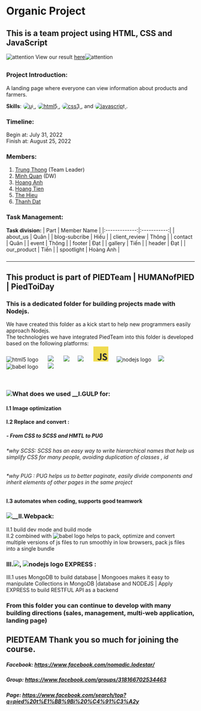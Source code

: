 # Organic Project

## This is a team project using HTML, CSS and JavaScript
<p>
  <img src="https://media0.giphy.com/media/YI3Q0ialYipRhBJG5N/giphy.gif?cid=ecf05e47efh4waq6hwro0sm8h0g4i2g5rqwkqy30avyxrt28&rid=giphy.gif&ct=s" alt="attention" width="40" height="30"/>
  View our result <a href="https://thongnt0208.github.io/OrganicWeb/public/page/index.html"> here</a><img src="https://media2.giphy.com/media/u0CSVqmdQDgyhVzINx/giphy.gif?cid=ecf05e47f02yd3xr4ei92gnhm5xe8d5p4gxeykmf46envs34&rid=giphy.gif&ct=s" alt="attention" width="40" height="30"/>
</p>

## 
### Project Introduction:

A landing page where everyone can view information about products and farmers.

**Skills**: <a href="#" target="__blank" rel="noreferrer"> <img src="https://img.shields.io/badge/-UI%2FLayout%20design-blueviolet" alt="ui" width="100" height="30" style = "border-radius: 40px"/> </a>, <a href="https://www.w3.org/html/" target="__blank" rel="noreferrer"> <img src="https://img.shields.io/badge/HTML5-E34F26?style=for-the-badge&logo=html5&logoColor=white" alt="html5" width="100" height="30" style = "border-radius: 40px"/> </a>, <a href="https://www.w3schools.com/css/" target="__blank" rel="noreferrer"> <img src="https://img.shields.io/badge/CSS3-1572B6?style=for-the-badge&logo=css3&logoColor=white" alt="css3" width="80" height="30" style = "border-radius: 40px"/> </a>, and <a href="https://developer.mozilla.org/en-US/docs/Web/JavaScript" target="__blank" rel="noreferrer"> <img src="https://img.shields.io/badge/JavaScript-F7DF1E?style=for-the-badge&logo=javascript&logoColor=black" alt="javascript" width="120" height="30" style = "border-radius: 40px"/> </a>. 

### Timeline:

Begin at: July 31, 2022 \
Finish at: August 25, 2022 

### Members:

1. [Trung Thong](https://github.com/thongnt0208) (Team Leader)
2. [Minh Quan](https://github.com/lmaolmmo) (DW) 
3. [Hoang Anh](https://github.com/danghoanganh36) 
4. [Hoang Tien](https://github.com/WangChen0105) 
5. [The Hieu](https://github.com/hieuvuanguday) 
6. [Thanh Dat](https://github.com/DatRua411) 

### Task Management:

**Task division:**
|      Part     | Member Name |
|:-------------:|:-----------:|
| about_us      | Quân        |
| blog-subcribe | Hiếu        |
| client_review | Thông       |
| contact       | Quân        |
| event         | Thông       |
| footer        | Đạt         |
| gallery       | Tiến        |
| header        | Đạt         |
| our_product   | Tiến        |
| spootlight    | Hoàng Anh   |

###
---------------

### 
## This product is part of PIEDTeam | HUMANofPIED | PiedToiDay
### This is a dedicated folder for building projects made with Nodejs.
We have created this folder as a kick start to help new programmers easily approach Nodejs.\
The technologies we have integrated PiedTeam into this folder is developed based on the following platforms:\
<img src="https://cdn-icons-png.flaticon.com/512/732/732212.png" width="40" alt="html5 logo">	&#8194;	&#8194;
<img src="https://cdn.freebiesupply.com/logos/large/2x/pug-logo-png-transparent.png" width="40">	&#8194;	&#8194;
<img src="https://upload.wikimedia.org/wikipedia/commons/thumb/d/d5/CSS3_logo_and_wordmark.svg/120px-CSS3_logo_and_wordmark.svg.png" width="40">&#8194;	&#8194;
<img src="https://sass-lang.com/assets/img/logos/logo-b6e1ef6e.svg" width="40">	&#8194;	&#8194;
<img src="https://raw.githubusercontent.com/voodootikigod/logo.js/master/js.png" width="40">&#8194;	&#8194;
<img src="https://cdn.freebiesupply.com/logos/large/2x/nodejs-icon-logo-png-transparent.png" alt="nodejs logo" width="40">&#8194;&#8194;
<img src="https://cdn.freebiesupply.com/logos/large/2x/webpack-icon-logo-png-transparent.png" width="40">&#8194;&#8194;
<img src="https://cdn.freebiesupply.com/logos/large/2x/babel-10-logo-png-transparent.png" alt="babel logo" width="40">	&#8194;	&#8194;
<img src="https://upload.wikimedia.org/wikipedia/commons/thumb/7/72/Gulp.js_Logo.svg/1200px-Gulp.js_Logo.svg.png" width="30">

&#8194;

### <img src="https://upload.wikimedia.org/wikipedia/commons/thumb/7/72/Gulp.js_Logo.svg/1200px-Gulp.js_Logo.svg.png" width="30">What does we used __I.GULP for:
#### I.1 Image optimization
#### I.2 Replace and convert :
##### - From CSS to SCSS and HMTL to PUG
###### *why SCSS: SCSS has an easy way to write hierarchical names that help us simplify CSS for many people, avoiding duplication of classes , id
###### *why PUG : PUG helps us to better paginate, easily divide components and inherit elements of other pages in the same project
#### I.3 automates when coding, supports good teamwork

### <img src="https://cdn.freebiesupply.com/logos/large/2x/webpack-icon-logo-png-transparent.png" width="40">__II.Webpack:
II.1 build dev mode and build mode\
II.2 combined with <img src="https://cdn.freebiesupply.com/logos/large/2x/babel-10-logo-png-transparent.png" alt="babel logo" width ="40"> helps to pack, optimize and convert multiple versions of js files to run smoothly in low browsers, pack js files into a single bundle

### III.<img src="https://webimages.mongodb.com/_com_assets/cms/kuyjf3vea2hg34taa-horizontal_default_slate_blue.svg?auto=format%252Ccompress" width="100">, <img src="https://cdn.freebiesupply.com/logos/large/2x/nodejs-icon-logo-png-transparent.png" alt="nodejs logo" width="30"> EXPRESS :

III.1 uses MongoDB to build database | Mongooes makes it easy to manipulate Collections in MongoDB |database and NODEJS | Apply EXPRESS to build RESTFUL API as a backend
### From this folder you can continue to develop with many building directions (sales, management, multi-web application, landing page)

## **PIEDTEAM** Thank you so much for joining the course.
##### Facebook: https://www.facebook.com/nomadic.lodestar/
##### Group: https://www.facebook.com/groups/318166702534463
##### Page: https://www.facebook.com/search/top?q=pied%20t%E1%BB%9Bi%20%C4%91%C3%A2y
